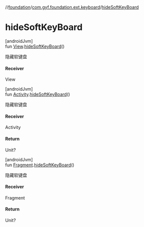 //[foundation](../../index.md)/[com.gyf.foundation.ext.keyboard](index.md)/[hideSoftKeyBoard](hide-soft-key-board.md)

# hideSoftKeyBoard

[androidJvm]\
fun [View](https://developer.android.com/reference/kotlin/android/view/View.html).[hideSoftKeyBoard](hide-soft-key-board.md)()

隐藏软键盘

#### Receiver

View

[androidJvm]\
fun [Activity](https://developer.android.com/reference/kotlin/android/app/Activity.html).[hideSoftKeyBoard](hide-soft-key-board.md)()

隐藏软键盘

#### Receiver

Activity

#### Return

Unit?

[androidJvm]\
fun [Fragment](https://developer.android.com/reference/kotlin/androidx/fragment/app/Fragment.html).[hideSoftKeyBoard](hide-soft-key-board.md)()

隐藏软键盘

#### Receiver

Fragment

#### Return

Unit?